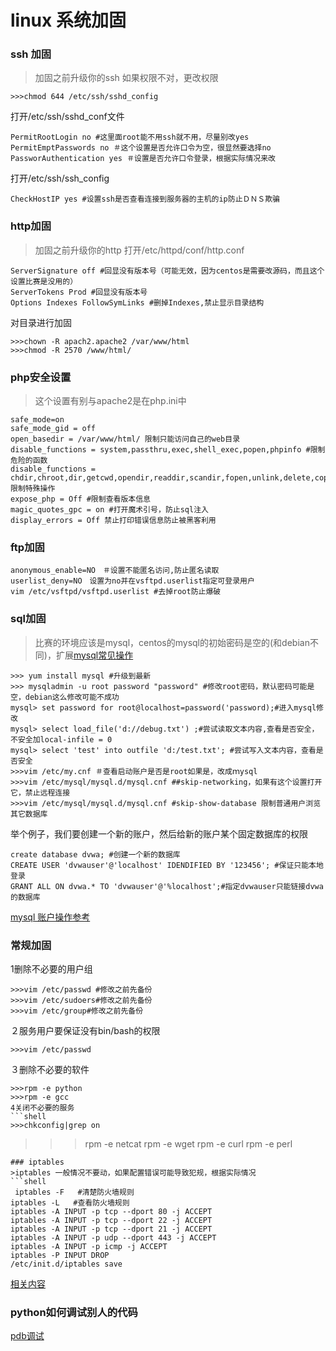 # linux 系统加固


### ssh 加固
>加固之前升级你的ssh
如果权限不对，更改权限
```shell
>>>chmod 644 /etc/ssh/sshd_config
```
打开/etc/ssh/sshd_conf文件
```shell
PermitRootLogin no #这里面root能不用ssh就不用，尽量别改yes
PermitEmptPasswords no ＃这个设置是否允许口令为空，很显然要选择no
PassworAuthentication yes ＃设置是否允许口令登录，根据实际情况来改
```
打开/etc/ssh/ssh_config
```shell
CheckHostIP yes #设置ssh是否查看连接到服务器的主机的ip防止ＤＮＳ欺骗
```
### http加固
>加固之前升级你的http
打开/etc/httpd/conf/http.conf
```shell
ServerSignature off #回显没有版本号（可能无效，因为centos是需要改源码，而且这个设置比赛是没用的）
ServerTokens Prod #回显没有版本号
Options Indexes FollowSymLinks #删掉Indexes,禁止显示目录结构

```
对目录进行加固
```shell
>>>chown -R apach2.apache2 /var/www/html
>>>chmod -R 2570 /www/html/
```
### php安全设置
>这个设置有别与apache2是在php.ini中
```shell
safe_mode=on 
safe_mode_gid = off
open_basedir = /var/www/html/ 限制只能访问自己的web目录
disable_functions = system,passthru,exec,shell_exec,popen,phpinfo #限制危险的函数
disable_functions = chdir,chroot,dir,getcwd,opendir,readdir,scandir,fopen,unlink,delete,copy,mkdir限制特殊操作
expose_php = Off #限制查看版本信息
magic_quotes_gpc = on #打开魔术引号，防止sql注入
display_errors = Off 禁止打印错误信息防止被黑客利用

```
### ftp加固
```shell
anonymous_enable=NO　＃设置不能匿名访问,防止匿名读取
userlist_deny=NO　设置为no并在vsftpd.userlist指定可登录用户
vim /etc/vsftpd/vsftpd.userlist #去掉root防止爆破
```
### sql加固
>比赛的环境应该是mysql，centos的mysql的初始密码是空的(和debian不同)，扩展[mysql常见操作](http://linux.it.net.cn/e/data/mysql/2014/1206/9723.html)
```shell
>>> yum install mysql #升级到最新
>>> mysqladmin -u root password "password" #修改root密码，默认密码可能是空，debian这么修改可能不成功
mysql> set password for root@localhost=password('password);#进入mysql修改
mysql> select load_file('d://debug.txt') ;#尝试读取文本内容,查看是否安全，不安全加local-infile = 0
mysql> select 'test' into outfile 'd:/test.txt'; #尝试写入文本内容，查看是否安全
>>>vim /etc/my.cnf ＃查看启动账户是否是root如果是，改成ｍysql
>>>vim /etc/mysql/mysql.d/mysql.cnf ##skip-networking，如果有这个设置打开它，禁止远程连接
>>>vim /etc/mysql/mysql.d/mysql.cnf #skip-show-database 限制普通用户浏览其它数据库

```
举个例子，我们要创建一个新的账户，然后给新的账户某个固定数据库的权限
```shell
create database dvwa; #创建一个新的数据库
CREATE USER 'dvwauser'@'localhost' IDENDIFIED BY '123456'; #保证只能本地登录
GRANT ALL ON dvwa.* TO 'dvwauser'@'%localhost';#指定dvwauser只能链接dvwa的数据库
```
[mysql 账户操作参考](http://www.jb51.net/article/31850.htm)

### 常规加固

1删除不必要的用户组
```shell
>>>vim /etc/passwd #修改之前先备份
>>>vim /etc/sudoers#修改之前先备份
>>>vim /etc/group#修改之前先备份
```
２服务用户要保证没有bin/bash的权限
```shell
>>>vim /etc/passwd
```
３删除不必要的软件
```shell
>>>rpm -e python
>>>rpm -e gcc
4关闭不必要的服务
```shell
>>>chkconfig|grep on
```
>>>rpm -e netcat
>>>rpm -e wget
>>>rpm -e curl
>>>rpm -e perl
```
### iptables
>iptables 一般情况不要动，如果配置错误可能导致犯规，根据实际情况
```shell
 iptables -F   #清楚防火墙规则
iptables -L   #查看防火墙规则
iptables -A INPUT -p tcp --dport 80 -j ACCEPT  
iptables -A INPUT -p tcp --dport 22 -j ACCEPT  
iptables -A INPUT -p tcp --dport 21 -j ACCEPT  
iptables -A INPUT -p udp --dport 443 -j ACCEPT  
iptables -A INPUT -p icmp -j ACCEPT  
iptables -P INPUT DROP  
/etc/init.d/iptables save
```
[相关内容](http://blog.csdn.net/knight_zhen/article/details/46444451)

### python如何调试别人的代码
[pdb调试](http://blog.csdn.net/eric_sunah/article/details/56484912)
